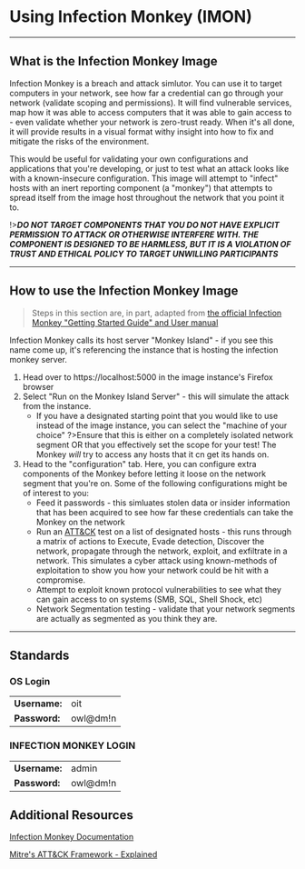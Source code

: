 # Using Infection Monkey (IMON)

---
## What is the Infection Monkey Image
Infection Monkey is a breach and attack simlutor. You can use it to target computers in your network, see how far a credential can go through your network (validate scoping and permissions). It will find vulnerable services, map how it was able to access computers that it was able to gain access to - even validate whether your network is zero-trust ready. When it's all done, it will provide results in a visual format withy insight into how to fix and mitigate the risks of the environment. 

This would be useful for validating your own configurations and applications that you're developing, or just to test what an attack looks like with a known-insecure configuration. This image will attempt to "infect" hosts with an inert reporting component (a "monkey") that attempts to spread itself from the image host throughout the network that you point it to. 

!>***DO NOT TARGET COMPONENTS THAT YOU DO NOT HAVE EXPLICIT PERMISSION TO ATTACK OR OTHERWISE INTERFERE WITH. THE COMPONENT IS DESIGNED TO BE HARMLESS, BUT IT IS A VIOLATION OF TRUST AND ETHICAL POLICY TO TARGET UNWILLING PARTICIPANTS***

---
## How to use the Infection Monkey Image
>Steps in this section are, in part, adapted from [the official Infection Monkey "Getting Started Guide" and User manual](https://www.guardicore.com/infectionmonkey/docs/usage/getting-started/)

Infection Monkey calls its host server "Monkey Island" - if you see this name come up, it's referencing the instance that is hosting the infection monkey server. 

1. Head over to https://localhost:5000 in the image instance's Firefox browser
2. Select "Run on the Monkey Island Server" - this will simulate the attack from the instance. 
    * If you have a designated starting point that you would like to use instead of the image instance, you can select the "machine of your choice" 
?>Ensure that this is either on a completely isolated network segment OR that you effectively set the scope for your test! The Monkey *will* try to access any hosts that it cn get its hands on. 
3. Head to the "configuration" tab. Here, you can configure extra components of the Monkey before letting it loose on the network segment that you're on. Some of the following configurations might be of interest to you:
    * Feed it passwords - this simluates stolen data or insider information that has been acquired to see how far these credentials can take the Monkey on the network
    * Run an [ATT&CK](https://attack.mitre.org/resources/getting-started/) test on a list of designated hosts - this runs through a matrix of actions to Execute, Evade detection, Discover the network, propagate through the network, exploit, and exfiltrate in a network. This simulates a cyber attack using known-methods of exploitation to show you how your network could be hit with a compromise.
    * Attempt to exploit known protocol vulnerabilities to see what they can gain access to on systems (SMB, SQL, Shell Shock, etc)
    * Network Segmentation testing  - validate that your network segments are actually as segmented as you think they are. 



---
## Standards
### OS Login 
|               |          |
|---------------|----------|
| **Username:** | oit      |
| **Password:** | owl@dm!n |  
### INFECTION MONKEY LOGIN
|               |          |
|---------------|----------|
| **Username:** | admin    |
| **Password:** | owl@dm!n |  

## Additional Resources
[Infection Monkey Documentation](https://www.guardicore.com/infectionmonkey/docs/)

[Mitre's ATT&CK Framework - Explained](https://youtu.be/Yxv1suJYMI8)